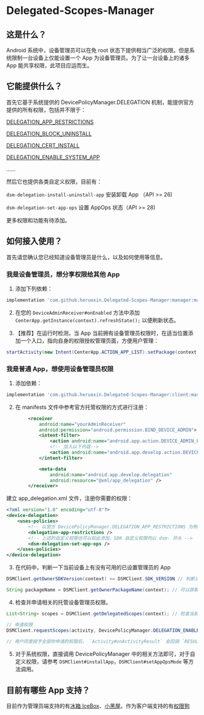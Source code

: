 # Delegated-Scopes-Manager

## 这是什么？

Android 系统中，设备管理员可以在免 root 状态下提供相当广泛的权限。但是系统限制一台设备上仅能设置一个 App 为设备管理员。为了让一台设备上的诸多 App 能共享权限，此项目应运而生。

## 它能提供什么？

首先它基于系统提供的 DevicePolicyManager.DELEGATION 机制，能提供官方提供的所有权限，包括并不限于：

  [DELEGATION_APP_RESTRICTIONS](https://developer.android.com/reference/android/app/admin/DevicePolicyManager.html#DELEGATION_APP_RESTRICTIONS)
  
  [DELEGATION_BLOCK_UNINSTALL](https://developer.android.com/reference/android/app/admin/DevicePolicyManager.html#DELEGATION_BLOCK_UNINSTALL)
  
  [DELEGATION_CERT_INSTALL](https://developer.android.com/reference/android/app/admin/DevicePolicyManager.html#DELEGATION_CERT_INSTALL)
  
  [DELEGATION_ENABLE_SYSTEM_APP](https://developer.android.com/reference/android/app/admin/DevicePolicyManager.html#DELEGATION_BLOCK_UNINSTALL)
  
  ......
  
然后它也提供各类自定义权限，目前有：

  `dsm-delegation-install-uninstall-app` 安装卸载 App （API >= 26)
  
  `dsm-delegation-set-app-ops` 设置 AppOps 状态（API >= 28)

更多权限和功能有待添加。

## 如何接入使用？

首先请您确认您已经知道设备管理员是什么，以及如何使用等信息。

### 我是设备管理员，想分享权限给其他 App

1. 添加下列依赖：
```groovy
implementation 'com.github.heruoxin.Delegated-Scopes-Manager:manager:master-SNAPSHOT'
```

2. 在您的 `DeviceAdminReceiver#onEnabled` 方法中添加 `CenterApp.getInstance(context).refreshState();` 以便刷新状态。

3. 【推荐】在运行时检测，当 App 当前拥有设备管理员权限时，在适当位置添加一个入口，指向自身的权限授权管理页面，方便用户管理：
```java
startActivity(new Intent(CenterApp.ACTION_APP_LIST).setPackage(context.getPackageName()));
```

### 我是普通 App，想使用设备管理员权限

1. 添加依赖：
```groovy
implementation 'com.github.heruoxin.Delegated-Scopes-Manager:client:master-SNAPSHOT'
```

2. 在 manifests 文件中参考官方托管权限的方式进行注册：
```xml
        <receiver
            android:name="yourAdminReceiver"
            android:permission="android.permission.BIND_DEVICE_ADMIN">
            <intent-filter>
                <action android:name="android.app.action.DEVICE_ADMIN_ENABLED" />
                <!-- 加入以下内容-->
                <action android:name="android.app.develop.action.DEVICE_DELEGATION" />
            </intent-filter>

            <meta-data
                android:name="android.app.develop.delegation"
                android:resource="@xml/app_delegation" />
        </receiver>
```
建立 app_delegation.xml 文件，注册你需要的权限：
```xml
<?xml version="1.0" encoding="utf-8"?>
<device-delegation>
    <uses-policies>
        <!-- 以官方 DevicePolicyManager.DELEGATION_APP_RESTRICTIONS 为例，需要此权限就直接添加其字符串常量 -->
        <delegation-app-restrictions />
        <!-- 上述的自定义权限也可以如此添加，SDK 自定义权限均以 dsm- 开头 -->
        <dsm-delegation-set-app-ops />
    </uses-policies>
</device-delegation>
```

3. 在代码中，判断一下当前设备上有没有可用的已设置管理员的 App
```java
DSMClient.getOwnerSDKVersion(context) >= DSMClient.SDK_VERSION // 判断当前是否有可用的 SDK

String packageName = DSMClient.getOwnerPackageName(context); // 可以获取到当前的设备管理员名称，用于展示给用户
```

4. 检查并申请相关的托管设备管理员权限。
```java
List<String> scopes = DSMClient.getDelegatedScopes(context); // 检查当前已得到哪些托管授权

// 申请权限
DSMClient.requestScopes(activity, DevicePolicyManager.DELEGATION_ENABLE_SYSTEM_APP, "dsm-delegation-install-uninstall-app", ...);
     
// 用户同意授予全部你申请的权限后， `Activity#onActivityResult` 会回调 `RESULT_OK`，否则回调 `RESULT_CANCEL`。
```

5. 对于系统权限，直接调用 DevicePolicyManager 中的相关方法即可，对于自定义权限，请参考 `DSMClient#installApp`，`DSMClient#setAppOpsMode` 等方法调用。

## 目前有哪些 App 支持？

目前作为管理员端支持的有[冰箱 IceBox](https://www.coolapk.com/apk/com.catchingnow.icebox)、[小黑屋](https://www.coolapk.com/apk/web1n.stopapp)。作为客户端支持的有[权限狗](https://www.coolapk.com/apk/com.web1n.permissiondog)
